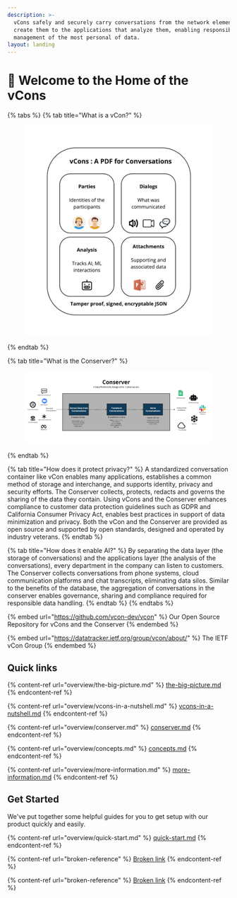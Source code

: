 ```yaml
---
description: >-
  vCons safely and securely carry conversations from the network elements that
  create them to the applications that analyze them, enabling responsible
  management of the most personal of data.
layout: landing
---
```


# 👋 Welcome to the Home of the vCons

{% tabs %}
{% tab title="What is a vCon?" %}
<figure><img src=".gitbook/assets/Conserver Pictures (8).jpg" alt=""><figcaption></figcaption></figure>
{% endtab %}

{% tab title="What is the Conserver?" %}
<figure><img src=".gitbook/assets/Conserver Pictures (7).jpg" alt=""><figcaption></figcaption></figure>
{% endtab %}

{% tab title="How does it protect privacy?" %}
A standardized conversation container like vCon enables many applications, establishes a common method of storage and interchange, and supports identity, privacy and security efforts.  The Conserver collects, protects, redacts and governs the sharing of the data they contain.  Using vCons and the Conserver enhances compliance to customer data protection guidelines such as GDPR and California Consumer Privacy Act, enables best practices in support of data minimization and privacy. Both the vCon and the Conserver are provided as open source and supported by open standards, designed and operated by industry veterans.&#x20;
{% endtab %}

{% tab title="How does it enable AI?" %}
By separating the data layer (the storage of conversations) and the applications layer (the analysis of the conversations), every department in the company can listen to customers. The Conserver collects conversations from phone systems, cloud communication platforms and chat transcripts, eliminating data silos.  Similar to the benefits of the database, the aggregation of conversations in the conserver enables governance, sharing and compliance required for responsible data handling.&#x20;
{% endtab %}
{% endtabs %}

{% embed url="https://github.com/vcon-dev/vcon" %}
Our Open Source Repository for vCons and the Conserver
{% endembed %}

{% embed url="https://datatracker.ietf.org/group/vcon/about/" %}
The IETF vCon Group&#x20;
{% endembed %}

## Quick links

{% content-ref url="overview/the-big-picture.md" %}
[the-big-picture.md](overview/the-big-picture.md)
{% endcontent-ref %}

{% content-ref url="overview/vcons-in-a-nutshell.md" %}
[vcons-in-a-nutshell.md](overview/vcons-in-a-nutshell.md)
{% endcontent-ref %}

{% content-ref url="overview/conserver.md" %}
[conserver.md](overview/conserver.md)
{% endcontent-ref %}

{% content-ref url="overview/concepts.md" %}
[concepts.md](overview/concepts.md)
{% endcontent-ref %}

{% content-ref url="overview/more-information.md" %}
[more-information.md](overview/more-information.md)
{% endcontent-ref %}



## Get Started

We've put together some helpful guides for you to get setup with our product quickly and easily.

{% content-ref url="overview/quick-start.md" %}
[quick-start.md](overview/quick-start.md)
{% endcontent-ref %}

{% content-ref url="broken-reference" %}
[Broken link](broken-reference)
{% endcontent-ref %}

{% content-ref url="broken-reference" %}
[Broken link](broken-reference)
{% endcontent-ref %}
